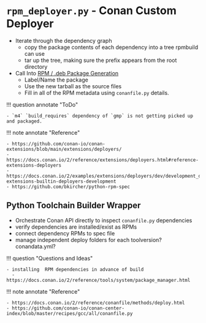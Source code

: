 # `rpm_deployer.py` - Conan Custom Deployer

- Iterate through the dependency graph
  - copy the package contents of each dependency into a tree rpmbuild can use
  - tar up the tree, making sure the prefix appears from the root directory
- Call Into [RPM / .deb Package Generation](#rpm-deb-package-generation)
  - Label/Name the package
  - Use the new tarball as the source files
  - Fill in all of the RPM metadata using `conanfile.py` details.

!!! question annotate "ToDo"

    - `m4` `build_requires` dependency of `gmp` is not getting picked up and packaged.

!!! note annotate "Reference"

    - https://github.com/conan-io/conan-extensions/blob/main/extensions/deployers/
    - https://docs.conan.io/2/reference/extensions/deployers.html#reference-extensions-deployers
    - https://docs.conan.io/2/examples/extensions/deployers/dev/development_deploy.html#examples-extensions-builtin-deployers-development
    - https://github.com/bkircher/python-rpm-spec

## Python Toolchain Builder Wrapper

- Orchestrate Conan API directly to inspect `conanfile.py` dependencies
- verify dependencies are installed/exist as RPMs
- connect dependency RPMs to spec file
- manage independent deploy folders for each toolversion?  conandata.yml?

!!! question "Questions and Ideas"

    - installing  RPM dependencies in advance of build
      - https://docs.conan.io/2/reference/tools/system/package_manager.html

!!! note annotate "Reference"

    - https://docs.conan.io/2/reference/conanfile/methods/deploy.html
    - https://github.com/conan-io/conan-center-index/blob/master/recipes/gcc/all/conanfile.py
